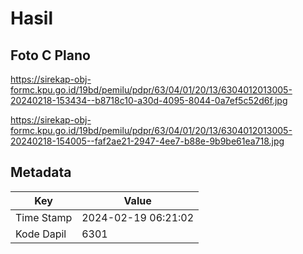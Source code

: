 # Hasil

## Foto C Plano

https://sirekap-obj-formc.kpu.go.id/19bd/pemilu/pdpr/63/04/01/20/13/6304012013005-20240218-153434--b8718c10-a30d-4095-8044-0a7ef5c52d6f.jpg

https://sirekap-obj-formc.kpu.go.id/19bd/pemilu/pdpr/63/04/01/20/13/6304012013005-20240218-154005--faf2ae21-2947-4ee7-b88e-9b9be61ea718.jpg


## Metadata

| Key        | Value               |
| ---------- | ------------------- |
| Time Stamp | 2024-02-19 06:21:02 |
| Kode Dapil | 6301                |



